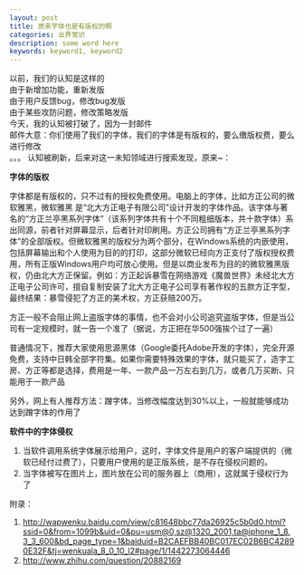 ```yaml
---
layout: post
title: 原来字体也是有版权的啊
categories: 业界常识
description: some word here
keywords: keyword1, keyword2
---
```


以前，我们的认知是这样的  
由于新增加功能，重新发版  
由于用户反馈bug，修改bug发版  
由于某些攻防问题，修改策略发版  
今天，我的认知被打破了，因为一封邮件  
邮件大意：你们使用了我们的字体，我们的字体是有版权的，要么缴版权费，要么进行修改  
。。。
认知被刷新，后来对这一未知领域进行搜索发现，原来~：  


**字体的版权**


字体都是有版权的，只不过有的授权免费使用。电脑上的字体，比如方正公司的微软雅黑，微软雅黑 是“北大方正电子有限公司”设计开发的字体作品。该字体与著名的“方正兰亭黑系列字体”（该系列字体共有十个不同粗细版本，共十款字体）系出同源，前者针对屏幕显示，后者针对印刷用。方正公司拥有“方正兰亭黑系列字体”的全部版权。但微软雅黑的版权分为两个部分，在Windows系统的内嵌使用，包括屏幕输出和个人使用为目的的打印，这部分微软已经向方正支付了版权授权费用，所有正版Windows用户均可放心使用。但是以商业发布为目的的微软雅黑版权，仍由北大方正保留。例如：方正起诉暴雪在网络游戏《魔兽世界》未经北大方正电子公司许可，擅自复制安装了北大方正电子公司享有著作权的五款方正字型，最终结果：暴雪侵犯了方正的美术权，方正获赔200万。 


方正一般不会阻止网上盗版字体的事情，也不会对小公司追究盗版字体，但是当公司有一定规模时，就一告一个准了（据说，方正把在华500强挨个过了一遍）  


普通情况下，推荐大家使用思源黑体（Google委托Adobe开发的字体），完全开源免费，支持中日韩全部字符集。如果你需要特殊效果的字体，就只能买了，造字工房、方正等都是选择，费用是一年、一款产品一万左右到几万，或者几万买断、只能用于一款产品


另外，网上有人推荐方法：蹭字体，当修改幅度达到30%以上，一般就能够成功达到蹭字体的作用了


**软件中的字体侵权**


1. 当软件调用系统字体展示给用户，这时，字体文件是用户的客户端提供的（微软已经付过费了），只要用户使用的是正版系统，是不存在侵权问题的。
2. 当字体被写在图片上，图片放在公司的服务器上（商用），这就属于侵权行为了


附录：
1. http://wapwenku.baidu.com/view/c81648bbc77da26925c5b0d0.html?ssid=0&from=1099b&uid=0&pu=usm@0,sz@1320_2001,ta@iphone_1_8.3_3_600&bd_page_type=1&baiduid=B2CAEFBB40BC017EC02B6BC42890E32F&tj=wenkuala_8_0_10_l2#page/1/1442273064446
2. http://www.zhihu.com/question/20882169
